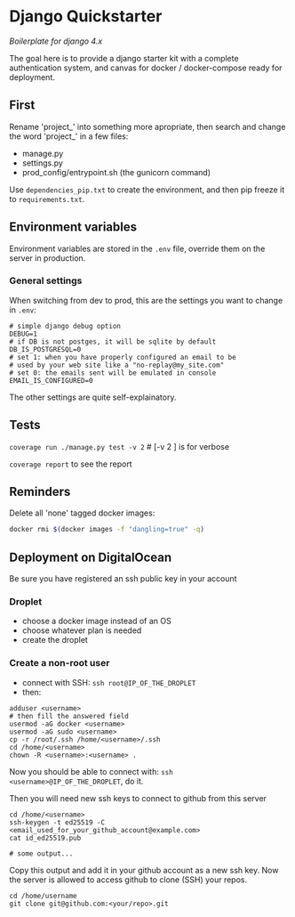 # Django Quickstarter

*Boilerplate for django 4.x*

The goal here is to provide a django starter kit with a complete authentication system, and canvas for docker / docker-compose ready for
deployment.

## First

Rename 'project_' into something more apropriate, then search and change
 the word 'project_' in a few files:
- manage.py
- settings.py
- prod_config/entrypoint.sh (the gunicorn command)

Use `dependencies_pip.txt` to create the environment, and then pip freeze it
to `requirements.txt`.

## Environment variables

Environment variables are stored in the `.env` file, override them on the
server in production.

### General settings

When switching from dev to prod, this are the settings you want to change
 in `.env`:
```
# simple django debug option
DEBUG=1
# if DB is not postges, it will be sqlite by default
DB_IS_POSTGRESQL=0
# set 1: when you have properly configured an email to be
# used by your web site like a "no-replay@my_site.com"
# set 0: the emails sent will be emulated in console
EMAIL_IS_CONFIGURED=0
```
The other settings are quite self-explainatory.

## Tests

`coverage run ./manage.py test -v 2` # [-v 2 ] is for verbose

`coverage report` to see the report

## Reminders

Delete all 'none' tagged docker images:
```sh
docker rmi $(docker images -f "dangling=true" -q)
```

## Deployment on DigitalOcean

Be sure you have registered an ssh public key in your account

### Droplet
- choose a docker image instead of an OS
- choose whatever plan is needed
- create the droplet

### Create a non-root user

- connect with SSH:
`ssh root@IP_OF_THE_DROPLET`
- then:
```
adduser <username>
# then fill the answered field
usermod -aG docker <username>
usermod -aG sudo <username>
cp -r /root/.ssh /home/<username>/.ssh
cd /home/<username>
chown -R <username>:<username> .

```
Now you should be able to connect with: `ssh <username>@IP_OF_THE_DROPLET`,
do it.

Then you will need new ssh keys to connect to github from this server
```
cd /home/<username>
ssh-keygen -t ed25519 -C <email_used_for_your_github_account@example.com>
cat id_ed25519.pub

# some output...
```
Copy this output and add it in your github account as a new ssh key.
 Now the server is allowed to access github to clone (SSH) your repos.

```
cd /home/username
git clone git@github.com:<your/repo>.git
```
